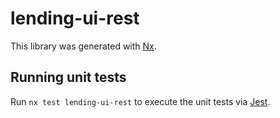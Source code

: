 # lending-ui-rest

This library was generated with [Nx](https://nx.dev).

## Running unit tests

Run `nx test lending-ui-rest` to execute the unit tests via [Jest](https://jestjs.io).
